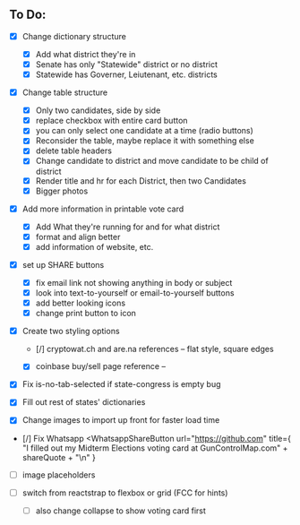 ## To Do:
- [x] Change dictionary structure
	- [x] Add what district they're in
	- [x] Senate has only "Statewide" district or no district 
	- [x] Statewide has Governer, Leiutenant, etc. districts 

- [x] Change table structure
	- [x] Only two candidates, side by side 
	- [x] replace checkbox with entire card button
	- [x] you can only select one candidate at a time (radio buttons)
	- [x] Reconsider the table, maybe replace it with something else
	- [x] delete table headers
	- [x] Change candidate to district and move candidate to be child of district
	- [x] Render title and hr for each District, then two Candidates
	- [x] Bigger photos

- [x] Add more information in printable vote card
	- [x] Add What they're running for and for what district
	- [x] format and align better
	- [x] add information of website, etc.

- [x] set up SHARE buttons
	- [x] fix email link not showing anything in body or subject
 	- [x] look into text-to-yourself or email-to-yourself buttons
	- [x] add better looking icons
	- [x] change print button to icon

- [x] Create two styling options
	- [/] cryptowat.ch and are.na references – flat style, square edges
	- [x] coinbase buy/sell page reference – 


- [x] Fix is-no-tab-selected if state-congress is empty bug
- [x] Fill out rest of states' dictionaries


- [x] Change images to import up front for faster load time

- [/] Fix Whatsapp 
  <WhatsappShareButton
    url="https://github.com"
    title={
      "I filled out my Midterm Elections voting card at GunControlMap.com" +
      shareQuote +
      "\n"
    }
  >
    <IoWhatsapp size={18} color="#25d366" />
  </WhatsappShareButton>


- [ ] image placeholders

- [ ] switch from reactstrap to flexbox or grid (FCC for hints)
	- [ ] also change collapse to show voting card first